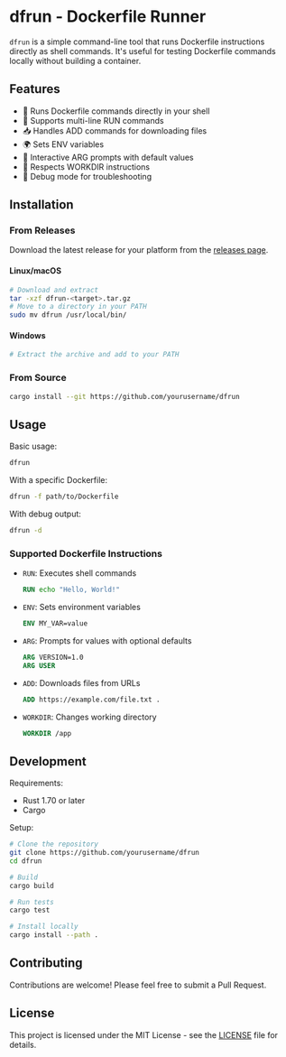 # dfrun - Dockerfile Runner

`dfrun` is a simple command-line tool that runs Dockerfile instructions directly as shell commands. It's useful for testing Dockerfile commands locally without building a container.

## Features

- 🚀 Runs Dockerfile commands directly in your shell
- 🔄 Supports multi-line RUN commands
- 📥 Handles ADD commands for downloading files
- 🌍 Sets ENV variables
- 💬 Interactive ARG prompts with default values
- 📁 Respects WORKDIR instructions
- 🐛 Debug mode for troubleshooting

## Installation

### From Releases
Download the latest release for your platform from the [releases page](https://github.com/yourusername/dfrun/releases).

#### Linux/macOS
```bash
# Download and extract
tar -xzf dfrun-<target>.tar.gz
# Move to a directory in your PATH
sudo mv dfrun /usr/local/bin/
```

#### Windows
```powershell
# Extract the archive and add to your PATH
```

### From Source
```bash
cargo install --git https://github.com/yourusername/dfrun
```

## Usage

Basic usage:
```bash
dfrun
```

With a specific Dockerfile:
```bash
dfrun -f path/to/Dockerfile
```

With debug output:
```bash
dfrun -d
```

### Supported Dockerfile Instructions

- `RUN`: Executes shell commands
  ```dockerfile
  RUN echo "Hello, World!"
  ```

- `ENV`: Sets environment variables
  ```dockerfile
  ENV MY_VAR=value
  ```

- `ARG`: Prompts for values with optional defaults
  ```dockerfile
  ARG VERSION=1.0
  ARG USER
  ```

- `ADD`: Downloads files from URLs
  ```dockerfile
  ADD https://example.com/file.txt .
  ```

- `WORKDIR`: Changes working directory
  ```dockerfile
  WORKDIR /app
  ```

## Development

Requirements:
- Rust 1.70 or later
- Cargo

Setup:
```bash
# Clone the repository
git clone https://github.com/yourusername/dfrun
cd dfrun

# Build
cargo build

# Run tests
cargo test

# Install locally
cargo install --path .
```

## Contributing

Contributions are welcome! Please feel free to submit a Pull Request.

## License

This project is licensed under the MIT License - see the [LICENSE](LICENSE) file for details. 